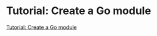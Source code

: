 # Tutorial: Create a Go module

[Tutorial: Create a Go module](https://go.dev/doc/tutorial/create-module)
